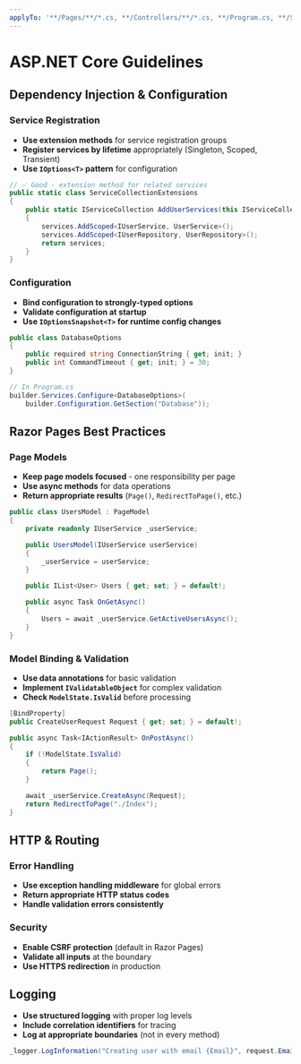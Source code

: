 ```yaml
---
applyTo: '**/Pages/**/*.cs, **/Controllers/**/*.cs, **/Program.cs, **/Startup.cs'
---
```


# ASP.NET Core Guidelines

## Dependency Injection & Configuration

### Service Registration
- **Use extension methods** for service registration groups
- **Register services by lifetime** appropriately (Singleton, Scoped, Transient)
- **Use `IOptions<T>` pattern** for configuration

```csharp
// ✅ Good - extension method for related services
public static class ServiceCollectionExtensions
{
    public static IServiceCollection AddUserServices(this IServiceCollection services)
    {
        services.AddScoped<IUserService, UserService>();
        services.AddScoped<IUserRepository, UserRepository>();
        return services;
    }
}
```

### Configuration
- **Bind configuration to strongly-typed options**
- **Validate configuration at startup**
- **Use `IOptionsSnapshot<T>` for runtime config changes**

```csharp
public class DatabaseOptions
{
    public required string ConnectionString { get; init; }
    public int CommandTimeout { get; init; } = 30;
}

// In Program.cs
builder.Services.Configure<DatabaseOptions>(
    builder.Configuration.GetSection("Database"));
```

## Razor Pages Best Practices

### Page Models
- **Keep page models focused** - one responsibility per page
- **Use async methods** for data operations
- **Return appropriate results** (`Page()`, `RedirectToPage()`, etc.)

```csharp
public class UsersModel : PageModel
{
    private readonly IUserService _userService;

    public UsersModel(IUserService userService)
    {
        _userService = userService;
    }

    public IList<User> Users { get; set; } = default!;

    public async Task OnGetAsync()
    {
        Users = await _userService.GetActiveUsersAsync();
    }
}
```

### Model Binding & Validation
- **Use data annotations** for basic validation
- **Implement `IValidatableObject`** for complex validation
- **Check `ModelState.IsValid`** before processing

```csharp
[BindProperty]
public CreateUserRequest Request { get; set; } = default!;

public async Task<IActionResult> OnPostAsync()
{
    if (!ModelState.IsValid)
    {
        return Page();
    }

    await _userService.CreateAsync(Request);
    return RedirectToPage("./Index");
}
```

## HTTP & Routing

### Error Handling
- **Use exception handling middleware** for global errors
- **Return appropriate HTTP status codes**
- **Handle validation errors consistently**

### Security
- **Enable CSRF protection** (default in Razor Pages)
- **Validate all inputs** at the boundary
- **Use HTTPS redirection** in production

## Logging
- **Use structured logging** with proper log levels
- **Include correlation identifiers** for tracing
- **Log at appropriate boundaries** (not in every method)

```csharp
_logger.LogInformation("Creating user with email {Email}", request.Email);
```
